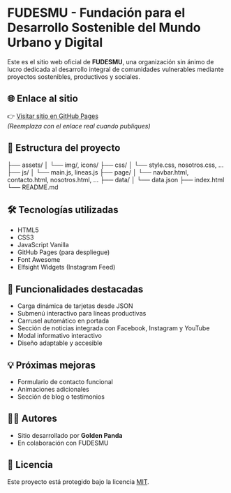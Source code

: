 # FUDESMU - Fundación para el Desarrollo Sostenible del Mundo Urbano y Digital

Este es el sitio web oficial de **FUDESMU**, una organización sin ánimo de lucro dedicada al desarrollo integral de comunidades vulnerables mediante proyectos sostenibles, productivos y sociales.

## 🌐 Enlace al sitio

👉 [Visitar sitio en GitHub Pages](https://tu-usuario.github.io/tu-repositorio/)  
*(Reemplaza con el enlace real cuando publiques)*

## 📁 Estructura del proyecto

├── assets/
│ └── img/, icons/
├── css/
│ └── style.css, nosotros.css, ...
├── js/
│ └── main.js, lineas.js
├── page/
│ └── navbar.html, contacto.html, nosotros.html, ...
├── data/
│ └── data.json
├── index.html
└── README.md



## 🛠 Tecnologías utilizadas

- HTML5
- CSS3
- JavaScript Vanilla
- GitHub Pages (para despliegue)
- Font Awesome
- Elfsight Widgets (Instagram Feed)

## 📌 Funcionalidades destacadas

- Carga dinámica de tarjetas desde JSON
- Submenú interactivo para líneas productivas
- Carrusel automático en portada
- Sección de noticias integrada con Facebook, Instagram y YouTube
- Modal informativo interactivo
- Diseño adaptable y accesible

## 💡 Próximas mejoras

- Formulario de contacto funcional
- Animaciones adicionales
- Sección de blog o testimonios

## 🧑‍💻 Autores

- Sitio desarrollado por **Golden Panda**
- En colaboración con FUDESMU

## 📄 Licencia

Este proyecto está protegido bajo la licencia [MIT](LICENSE).
